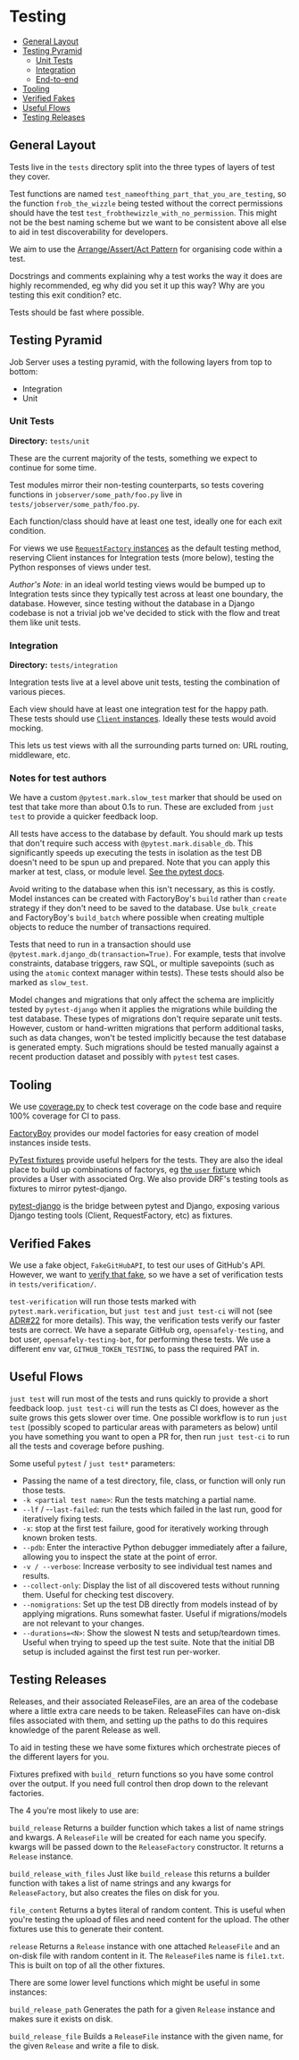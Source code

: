 # Testing

- [General Layout](#general-layout)
- [Testing Pyramid](#testing-pyramid)
  - [Unit Tests](#unit-tests)
  - [Integration](#integration)
  - [End-to-end](#end-to-end)
- [Tooling](#tooling)
- [Verified Fakes](#verified-fakes)
- [Useful Flows](#useful-flows)
- [Testing Releases](#testing-releases)

## General Layout
Tests live in the `tests` directory split into the three types of layers of test they cover.

Test functions are named `test_nameofthing_part_that_you_are_testing`, so the function `frob_the_wizzle` being tested without the correct permissions should have the test `test_frobthewizzle_with_no_permission`.
This might not be the best naming scheme but we want to be consistent above all else to aid in test discoverability for developers.

We aim to use the [Arrange/Assert/Act Pattern](https://java-design-patterns.com/patterns/arrange-act-assert/) for organising code within a test.

Docstrings and comments explaining why a test works the way it does are highly recommended, eg why did you set it up this way? Why are you testing this exit condition? etc.

Tests should be fast where possible.


## Testing Pyramid

Job Server uses a testing pyramid, with the following layers from top to bottom:

* Integration
* Unit

### Unit Tests
**Directory:** `tests/unit`

These are the current majority of the tests, something we expect to continue for some time.

Test modules mirror their non-testing counterparts, so tests covering functions in `jobserver/some_path/foo.py` live in `tests/jobserver/some_path/foo.py`.

Each function/class should have at least one test, ideally one for each exit condition.

For views we use [`RequestFactory` instances](https://docs.djangoproject.com/en/3.2/topics/testing/advanced/#the-request-factory) as the default testing method, reserving Client instances for Integration tests (more below), testing the Python responses of views under test.

*Author's Note:* in an ideal world testing views would be bumped up to Integration tests since they typically test across at least one boundary, the database.
However, since testing without the database in a Django codebase is not a trivial job we've decided to stick with the flow and treat them like unit tests.


### Integration
**Directory:** `tests/integration`

Integration tests live at a level above unit tests, testing the combination of various pieces.

Each view should have at least one integration test for the happy path.
These tests should use [`Client` instances](https://docs.djangoproject.com/en/3.2/topics/testing/tools/#the-test-client).
Ideally these tests would avoid mocking.

This lets us test views with all the surrounding parts turned on: URL routing, middleware, etc.

### Notes for test authors

We have a custom `@pytest.mark.slow_test` marker that should be used on test
that take more than about 0.1s to run. These are excluded from `just test` to
provide a quicker feedback loop.

All tests have access to the database by default. You should mark up tests that
don't require such access with `@pytest.mark.disable_db`. This significantly
speeds up executing the tests in isolation as the test DB doesn't need to be
spun up and prepared. Note that you can apply this marker at test, class, or
module level. [See the pytest
docs](https://docs.pytest.org/en/7.1.x/example/markers.html).

Avoid writing to the database when this isn't necessary, as this is costly.
Model instances can be created with FactoryBoy's `build` rather than `create`
strategy if they don't need to be saved to the database. Use `bulk_create` and
FactoryBoy's `build_batch` where possible when creating multiple objects to
reduce the number of transactions required.

Tests that need to run in a transaction should use
`@pytest.mark.django_db(transaction=True)`. For example, tests that involve
constraints, database triggers, raw SQL, or multiple savepoints (such as using
the `atomic` context manager within tests).  These tests should also be marked
as `slow_test`.

Model changes and migrations that only affect the schema are implicitly tested
by `pytest-django` when it applies the migrations while building the test
database. These types of migrations don't require separate unit tests. However,
custom or hand-written migrations that perform additional tasks, such as data
changes, won't be tested implicitly because the test database is generated
empty. Such migrations should be tested manually against a recent production
dataset and possibly with `pytest` test cases.


## Tooling
We use [coverage.py](https://coverage.readthedocs.io/) to check test coverage on the code base and require 100% coverage for CI to pass.

[FactoryBoy](https://factoryboy.readthedocs.io/) provides our model factories for easy creation of model instances inside tests.

[PyTest fixtures](https://docs.pytest.org/en/6.2.x/fixture.html) provide useful helpers for the tests.
They are also the ideal place to build up combinations of factorys, eg [the `user` fixture](https://github.com/opensafely-core/job-server/blob/62a376aa120542d246efd854bc1d4de1b70a60cf/tests/conftest.py#L63-L77) which provides a User with associated Org.
We also provide DRF's testing tools as fixtures to mirror pytest-django.

[pytest-django](https://pytest-django.readthedocs.io/en/latest/) is the bridge between pytest and Django, exposing various Django testing tools (Client, RequestFactory, etc) as fixtures.


## Verified Fakes
We use a fake object, `FakeGitHubAPI`, to test our uses of GitHub's API.
However, we want to [verify that fake](https://pythonspeed.com/articles/verified-fakes/), so we have a set of verification tests in `tests/verification/`.

`test-verification` will run those tests marked with `pytest.mark.verification`, but `just test` and `just test-ci` will not (see [ADR#22](docs/adr/0022-move-verification-tests.md) for more details).
This way, the verification tests verify our faster tests are correct.
We have a separate GitHub org, `opensafely-testing`, and bot user, `opensafely-testing-bot`, for performing these tests.
We use a different env var, `GITHUB_TOKEN_TESTING`, to pass the required PAT in.


## Useful Flows

`just test` will run most of the tests and runs quickly to provide a short feedback
loop. `just test-ci` will run the tests as CI does, however as the suite grows
this gets slower over time. One possible workflow is to run `just test`
(possibly scoped to particular areas with parameters as below) until you have
something you want to open a PR for, then run `just test-ci` to run all the
tests and coverage before pushing.

Some useful `pytest` / `just test*` parameters:

* Passing the name of a test directory, file, class, or function will only run those tests.
* `-k <partial test name>`: Run the tests matching a partial name.
* `--lf` / --`last-failed`: run the tests which failed in the last run, good for iteratively fixing tests.
* `-x`: stop at the first test failure, good for iteratively working through known broken tests.
* `--pdb`: Enter the interactive Python debugger immediately after a failure, allowing you to inspect the state at the point of error.
* `-v / --verbose`: Increase verbosity to see individual test names and results.
* `--collect-only`: Display the list of all discovered tests without running them. Useful for checking test discovery.
* `--nomigrations`: Set up the test DB directly from models instead of by applying migrations. Runs somewhat faster. Useful if migrations/models are not relevant to your changes.
* `--durations=<N>`: Show the slowest N tests and setup/teardown times. Useful when trying to speed up the test suite. Note that the initial DB setup is included against the first test run per-worker.


## Testing Releases
Releases, and their associated ReleaseFiles, are an area of the codebase where a little extra care needs to be taken.  ReleaseFiles can have on-disk files associated with them, and setting up the paths to do this requires knowledge of the parent Release as well.

To aid in testing these we have some fixtures which orchestrate pieces of the different layers for you.

Fixtures prefixed with `build_` return functions so you have some control over the output.
If you need full control then drop down to the relevant factories.

The 4 you're most likely to use are:

`build_release`
Returns a builder function which takes a list of name strings and kwargs.
A `ReleaseFile` will be created for each name you specify.
kwargs will be passed down to the `ReleaseFactory` constructor.
It returns a `Release` instance.

`build_release_with_files`
Just like `build_release` this returns a builder function with takes a list of name strings and any kwargs for `ReleaseFactory`, but also creates the files on disk for you.

`file_content`
Returns a bytes literal of random content.
This is useful when you're testing the upload of files and need content for the upload.
The other fixtures use this to generate their content.

`release`
Returns a `Release` instance with one attached `ReleaseFile` and an on-disk file with random content in it.  The `ReleaseFile`s name is `file1.txt`.
This is built on top of all the other fixtures.


There are some lower level functions which might be useful in some instances:

`build_release_path`
Generates the path for a given `Release` instance and makes sure it exists on disk.

`build_release_file`
Builds a `ReleaseFile` instance with the given name, for the given `Release` and write a file to disk.
